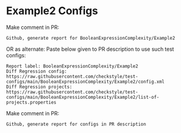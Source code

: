 # Example2 Configs
Make comment in PR:
```
Github, generate report for BooleanExpressionComplexity/Example2
```
OR as alternate:
Paste below given to PR description to use such test configs:
```
Report label: BooleanExpressionComplexity/Example2
Diff Regression config: https://raw.githubusercontent.com/checkstyle/test-configs/main/BooleanExpressionComplexity/Example2/config.xml
Diff Regression projects: https://raw.githubusercontent.com/checkstyle/test-configs/main/BooleanExpressionComplexity/Example2/list-of-projects.properties
```
Make comment in PR:
```
Github, generate report for configs in PR description
```
